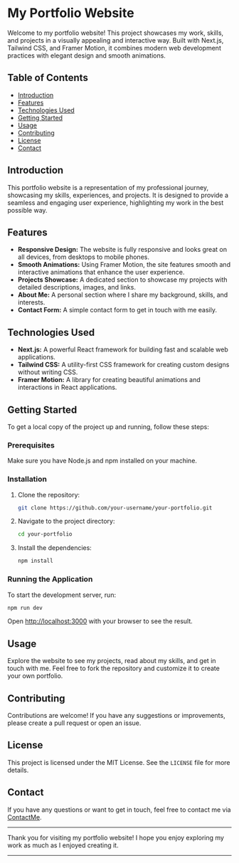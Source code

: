 # My Portfolio Website

Welcome to my portfolio website! This project showcases my work, skills, and projects in a visually appealing and interactive way. Built with Next.js, Tailwind CSS, and Framer Motion, it combines modern web development practices with elegant design and smooth animations.

## Table of Contents

- [Introduction](#introduction)
- [Features](#features)
- [Technologies Used](#technologies-used)
- [Getting Started](#getting-started)
- [Usage](#usage)
- [Contributing](#contributing)
- [License](#license)
- [Contact](#contact)

## Introduction

This portfolio website is a representation of my professional journey, showcasing my skills, experiences, and projects. It is designed to provide a seamless and engaging user experience, highlighting my work in the best possible way.

## Features

- **Responsive Design:** The website is fully responsive and looks great on all devices, from desktops to mobile phones.
- **Smooth Animations:** Using Framer Motion, the site features smooth and interactive animations that enhance the user experience.
- **Projects Showcase:** A dedicated section to showcase my projects with detailed descriptions, images, and links.
- **About Me:** A personal section where I share my background, skills, and interests.
- **Contact Form:** A simple contact form to get in touch with me easily.

## Technologies Used

- **Next.js:** A powerful React framework for building fast and scalable web applications.
- **Tailwind CSS:** A utility-first CSS framework for creating custom designs without writing CSS.
- **Framer Motion:** A library for creating beautiful animations and interactions in React applications.

## Getting Started

To get a local copy of the project up and running, follow these steps:

### Prerequisites

Make sure you have Node.js and npm installed on your machine.

### Installation

1. Clone the repository:
   ```sh
   git clone https://github.com/your-username/your-portfolio.git
   ```
2. Navigate to the project directory:
   ```sh
   cd your-portfolio
   ```
3. Install the dependencies:
   ```sh
   npm install
   ```

### Running the Application

To start the development server, run:
```sh
npm run dev
```
Open [http://localhost:3000](http://localhost:3000) with your browser to see the result.

## Usage

Explore the website to see my projects, read about my skills, and get in touch with me. Feel free to fork the repository and customize it to create your own portfolio.

## Contributing

Contributions are welcome! If you have any suggestions or improvements, please create a pull request or open an issue.

## License

This project is licensed under the MIT License. See the `LICENSE` file for more details.

## Contact

If you have any questions or want to get in touch, feel free to contact me via [ContactMe](mailto:mosininamdar18@example.com).

---

Thank you for visiting my portfolio website! I hope you enjoy exploring my work as much as I enjoyed creating it.

---
